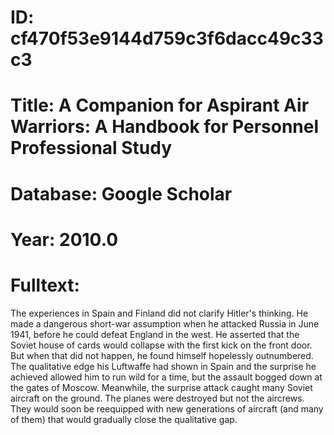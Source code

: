# ID: cf470f53e9144d759c3f6dacc49c33c3
# Title: A Companion for Aspirant Air Warriors: A Handbook for Personnel Professional Study
# Database: Google Scholar
# Year: 2010.0
# Fulltext:
The experiences in Spain and Finland did not clarify Hitler's thinking.
He made a dangerous short-war assumption when he attacked Russia in June 1941, before he could defeat England in the west.
He asserted that the Soviet house of cards would collapse with the first kick on the front door.
But when that did not happen, he found himself hopelessly outnumbered.
The qualitative edge his Luftwaffe had shown in Spain and the surprise he achieved allowed him to run wild for a time, but the assault bogged down at the gates of Moscow.
Meanwhile, the surprise attack caught many Soviet aircraft on the ground.
The planes were destroyed but not the aircrews.
They would soon be reequipped with new generations of aircraft (and many of them) that would gradually close the qualitative gap.
